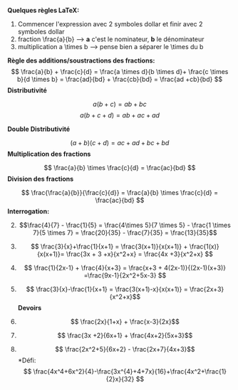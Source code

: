 **Quelques règles LaTeX:** 
1. Commencer l'expression avec 2 symboles dollar et finir avec 2 symboles dollar
2. fraction \\frac{a}{b} --> **a** c'est le nominateur, **b** le dénominateur
3. multiplication a \\times b --> pense bien a séparer le \\times du b

**Règle des additions/soustractions des fractions:**
$$
 \frac{a}{b} + \frac{c}{d} = \frac{a \times d}{b \times d}+ \frac{c \times b}{d \times b} = \frac{ad}{bd} + \frac{cb}{bd} = \frac{ad +cb}{bd}   $$
**Distributivité**

$$a(b+c) = ab + bc$$ $$ a(b+c+d) = ab + ac + ad $$

**Double Distributivité**

$$ (a+b)(c+d) = ac + ad + bc +bd $$
**Multiplication des fractions**

$$ \frac{a}{b} \times \frac{c}{d} = \frac{ac}{bd} $$ **Division des fractions**

$$ \frac{\frac{a}{b}}{\frac{c}{d}} = \frac{a}{b} \times \frac{c}{d} = \frac{ac}{bd} $$
**Interrogation:** 

2. $$\frac{4}{7} - \frac{1}{5} = \frac{4\times 5}{7 \times 5} - \frac{1 \times 7}{5 \times 7} = \frac{20}{35} - \frac{7}{35} = \frac{13}{35}$$
3. $$ \frac{3}{x}+\frac{1}{x+1} = \frac{3(x+1)}{x(x+1)} + \frac{1(x)}{x(x+1)}= \frac{3x + 3 +x}{x^2+x} = \frac{4x +3}{x^2+x}  $$ 
4. $$ \frac{1}{2x-1} + \frac{4}{x+3} = \frac{x+3 + 4(2x-1)}{(2x-1)(x+3)} =\frac{9x-1}{2x^2+5x-3} $$
5. $$ \frac{3}{x}-\frac{1}{x+1} = \frac{3(x+1)-x}{x(x+1)} = \frac{2x+3}{x^2+x}$$
**Devoirs**

1. $$ \frac{2x}{1+x} + \frac{x-3}{2x}$$
2. $$ \frac{3x +2}{6x+1} + \frac{4x+2}{5x+3}$$
3. $$ \frac{2x^2+5}{6x+2} - \frac{2x+7}{4x+3}$$
*Défi: $$ \frac{4x^4+6x^2}{4}-\frac{3x^{4}+4+7x}{16}+\frac{4x^2+\frac{1}{2}x}{32} $$
